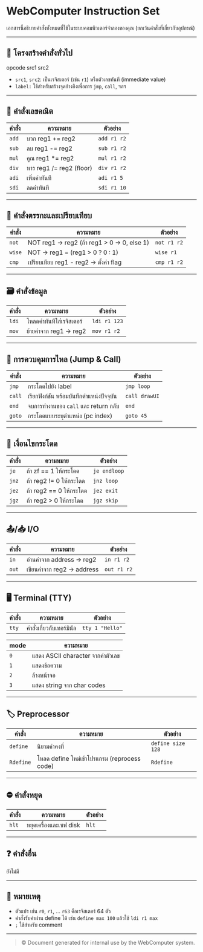 # WebComputer Instruction Set

เอกสารนี้อธิบายคำสั่งทั้งหมดที่ใช้ในระบบคอมพิวเตอร์จำลองของคุณ (ยกเว้นคำสั่งที่เกี่ยวกับอุปกรณ์)

---

## 📌 โครงสร้างคำสั่งทั่วไป
opcode src1 src2
- `src1`, `src2`: เป็นเรจิสเตอร์ (เช่น `r1`) หรือตัวเลขทันที (immediate value)
- `label:` ใช้สำหรับสร้างจุดอ้างอิงเพื่อการ `jmp`, `call`, ฯลฯ

---

## 🧮 คำสั่งเลขคณิต

| คำสั่ง   | ความหมาย                  | ตัวอย่าง             |
|----------|----------------------------|----------------------|
| `add`    | บวก reg1 += reg2          | `add r1 r2`         |
| `sub`    | ลบ reg1 -= reg2           | `sub r1 r2`         |
| `mul`    | คูณ reg1 *= reg2          | `mul r1 r2`         |
| `div`    | หาร reg1 /= reg2 (floor)  | `div r1 r2`         |
| `adi`    | เพิ่มค่าทันที             | `adi r1 5`          |
| `sdi`    | ลดค่าทันที                | `sdi r1 10`         |

---

## 🧠 คำสั่งตรรกะและเปรียบเทียบ

| คำสั่ง   | ความหมาย                                   | ตัวอย่าง             |
|----------|---------------------------------------------|----------------------|
| `not`    | NOT reg1 → reg2 (ถ้า reg1 > 0 → 0, else 1) | `not r1 r2`         |
| `wise`   | NOT → reg1 = (reg1 > 0 ? 0 : 1)             | `wise r1`            |
| `cmp`    | เปรียบเทียบ reg1 - reg2 → ตั้งค่า flag    | `cmp r1 r2`         |

---

## 🗃️ คำสั่งข้อมูล

| คำสั่ง   | ความหมาย                          | ตัวอย่าง             |
|----------|------------------------------------|----------------------|
| `ldi`    | โหลดค่าทันทีใส่เรจิสเตอร์         | `ldi r1 123`        |
| `mov`    | ย้ายค่าจาก reg1 → reg2            | `mov r1 r2`         |

---

## 🔁 การควบคุมการไหล (Jump & Call)

| คำสั่ง   | ความหมาย                                  | ตัวอย่าง           |
|----------|--------------------------------------------|--------------------|
| `jmp`    | กระโดดไปยัง label                          | `jmp loop`         |
| `call`   | เรียกฟังก์ชัน พร้อมบันทึกตำแหน่งปัจจุบัน | `call drawUI`      |
| `end`    | จบการทำงานของ `call` และ return กลับ      | `end`              |
| `goto`   | กระโดดแบบระบุตำแหน่ง (pc index)          | `goto 45`          |

---

## 📐 เงื่อนไขกระโดด

| คำสั่ง   | ความหมาย                                    | ตัวอย่าง         |
|----------|----------------------------------------------|------------------|
| `je`     | ถ้า zf == 1 ให้กระโดด                       | `je endloop`     |
| `jnz`    | ถ้า reg2 != 0 ให้กระโดด                     | `jnz loop`       |
| `jez`    | ถ้า reg2 == 0 ให้กระโดด                     | `jez exit`       |
| `jgz`    | ถ้า reg2 > 0 ให้กระโดด                      | `jgz skip`       |

---

## 📤/📥 I/O

| คำสั่ง   | ความหมาย                     | ตัวอย่าง             |
|----------|-------------------------------|----------------------|
| `in`     | อ่านค่าจาก address → reg2     | `in r1 r2`          |
| `out`    | เขียนค่าจาก reg2 → address   | `out r1 r2`         |

---

## 🖥️ Terminal (TTY)

| คำสั่ง   | ความหมาย                                      | ตัวอย่าง                |
|----------|------------------------------------------------|-------------------------|
| `tty`    | คำสั่งเกี่ยวกับเทอร์มินัล                    | `tty 1 "Hello"`        |

| mode | ความหมาย                        |
|------|---------------------------------|
| `0`  | แสดง ASCII character จากค่าตัวเลข |
| `1`  | แสดงข้อความ                      |
| `2`  | ล้างหน้าจอ                       |
| `3`  | แสดง string จาก char codes      |

---

## 🏷️ Preprocessor

| คำสั่ง     | ความหมาย                                       | ตัวอย่าง            |
|------------|--------------------------------------------------|---------------------|
| `define`   | นิยามค่าคงที่                                   | `define size 128`  |
| `Rdefine`  | โหลด define ใหม่เข้าโปรแกรม (reprocess code)   | `Rdefine`           |

---

## ⛔ คำสั่งหยุด

| คำสั่ง   | ความหมาย                     | ตัวอย่าง     |
|----------|-------------------------------|--------------|
| `hlt`    | หยุดเครื่องและเซฟ disk       | `hlt`        |

---

## ❓ คำสั่งอื่น

ยังไม่มี

---

## 🧾 หมายเหตุ

- ตัวแปร เช่น `r0`, `r1`, ... `r63` คือเรจิสเตอร์ 64 ตัว
- คำสั่งรับค่าผ่าน define ได้ เช่น `define max 100` แล้วใช้ `ldi r1 max`
- `;` ใช้สำหรับ comment

---

> © Document generated for internal use by the WebComputer system.
